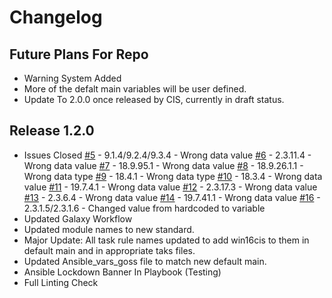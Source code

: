 # Changelog

## Future Plans For Repo
- Warning System Added
- More of the defalt main variables will be user defined. 
- Update To 2.0.0 once released by CIS, currently in draft status.

## Release 1.2.0

- Issues Closed
  [#5](https://github.com/ansible-lockdown/Windows-2016-CIS/issues/5) - 9.1.4/9.2.4/9.3.4 - Wrong data value
  [#6](https://github.com/ansible-lockdown/Windows-2016-CIS/issues/6) - 2.3.11.4 - Wrong data value
  [#7](https://github.com/ansible-lockdown/Windows-2016-CIS/issues/7) - 18.9.95.1 - Wrong data value
  [#8](https://github.com/ansible-lockdown/Windows-2016-CIS/issues/8) - 18.9.26.1.1 - Wrong data type
  [#9](https://github.com/ansible-lockdown/Windows-2016-CIS/issues/9) - 18.4.1 - Wrong data type
  [#10](https://github.com/ansible-lockdown/Windows-2016-CIS/issues/10) - 18.3.4 - Wrong data value
  [#11](https://github.com/ansible-lockdown/Windows-2016-CIS/issues/11) - 19.7.4.1 - Wrong data value
  [#12](https://github.com/ansible-lockdown/Windows-2016-CIS/issues/12) - 2.3.17.3 - Wrong data value
  [#13](https://github.com/ansible-lockdown/Windows-2016-CIS/issues/13) - 2.3.6.4 - Wrong data value
  [#14](https://github.com/ansible-lockdown/Windows-2016-CIS/issues/14) - 19.7.41.1 - Wrong data value
  [#16](https://github.com/ansible-lockdown/Windows-2016-CIS/issues/16) - 2.3.1.5/2.3.1.6 - Changed value from hardcoded to variable
- Updated Galaxy Workflow
- Updated module names to new standard.
- Major Update: All task rule names updated to add win16cis to them in default main 
  and in appropriate taks files.
- Updated Ansible_vars_goss file to match new default main.
- Ansible Lockdown Banner In Playbook (Testing)
- Full Linting Check


